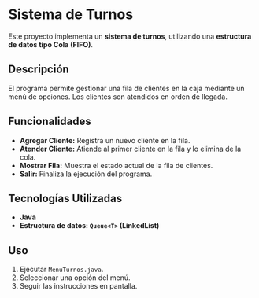 # Sistema de Turnos

Este proyecto implementa un **sistema de turnos**, utilizando una **estructura de datos tipo Cola (FIFO)**.

## Descripción

El programa permite gestionar una fila de clientes en la caja mediante un menú de opciones. Los clientes son atendidos en orden de llegada.

## Funcionalidades

- **Agregar Cliente:** Registra un nuevo cliente en la fila.
- **Atender Cliente:** Atiende al primer cliente en la fila y lo elimina de la cola.
- **Mostrar Fila:** Muestra el estado actual de la fila de clientes.
- **Salir:** Finaliza la ejecución del programa.

## Tecnologías Utilizadas

- **Java**
- **Estructura de datos: `Queue<T>` (LinkedList)**

## Uso

1. Ejecutar `MenuTurnos.java`.
2. Seleccionar una opción del menú.
3. Seguir las instrucciones en pantalla.



